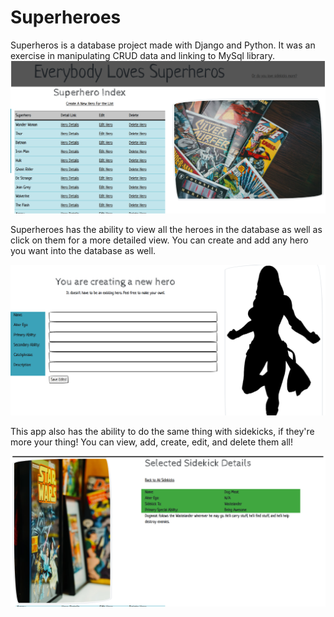 # Superheroes

Superheros is a database project made with Django and Python.  It was an exercise in manipulating CRUD data and linking to MySql library.  
![Image](ScreenShots/SuperHeroHome.png)

Superheroes has the ability to view all the heroes in the database as well as click on them for a more detailed view.  You can create and add any hero you want into the database as well.  

![Image](ScreenShots/SuperHeroCreate.png)

This app also has the ability to do the same thing with sidekicks, if they're more your thing!  You can view, add, create, edit, and delete them all!  

![Image](Screenshots/SidekickDetails.png)
